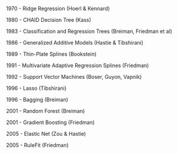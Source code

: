 1970 - Ridge Regression (Hoerl & Kennard)

1980 - CHAID Decision Tree (Kass)

1983 - Classification and Regression Trees (Breiman, Friedman et al)

1986 - Generalized Additive Models (Hastie & Tibshirani)

1989 - Thin-Plate Splines (Bookstein)

1991 - Multivariate Adaptive Regression Splines (Friedman)

1992 - Support Vector Machines (Boser, Guyon, Vapnik)

1996 - Lasso (Tibshirani)

1996 - Bagging (Breiman)

2001 - Random Forest (Breiman)

2001 - Gradient Boosting (Friedman)

2005 - Elastic Net (Zou & Hastie)

2005 - RuleFit (Friedman)
